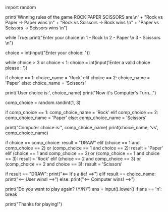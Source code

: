 import random


print('Winning rules of the game ROCK PAPER SCISSORS are:\n'
      + "Rock vs Paper -> Paper wins \n"
      + "Rock vs Scissors -> Rock wins \n"
      + "Paper vs Scissors -> Scissors wins \n")

while True:
    print("Enter your choice \n 1 - Rock \n 2 - Paper \n 3 - Scissors \n")

   choice = int(input("Enter your choice: "))

    
  while choice > 3 or choice < 1:
        choice = int(input('Enter a valid choice please : '))

    
   if choice == 1:
        choice_name = 'Rock'
    elif choice == 2:
        choice_name = 'Paper'
    else:
        choice_name = 'Scissors'

    
   print('User choice is:', choice_name)
    print("Now it's Computer's Turn...")

    
   comp_choice = random.randint(1, 3)

    
   if comp_choice == 1:
        comp_choice_name = 'Rock'
    elif comp_choice == 2:
        comp_choice_name = 'Paper'
    else:
        comp_choice_name = 'Scissors'

   print("Computer choice is:", comp_choice_name)
    print(choice_name, 'vs', comp_choice_name)


   if choice == comp_choice:
        result = "DRAW"
    elif (choice == 1 and comp_choice == 2) or (comp_choice == 1 and choice == 2):
        result = 'Paper'
    elif (choice == 1 and comp_choice == 3) or (comp_choice == 1 and choice == 3):
        result = 'Rock'
    elif (choice == 2 and comp_choice == 3) or (comp_choice == 2 and choice == 3):
        result = 'Scissors'

    
  if result == "DRAW":
        print("<== It's a tie! ==>")
    elif result == choice_name:
        print("<== User wins! ==>")
    else:
        print("<== Computer wins! ==>")

    
  print("Do you want to play again? (Y/N)")
    ans = input().lower()
    if ans == 'n':
        break

print("Thanks for playing!")
